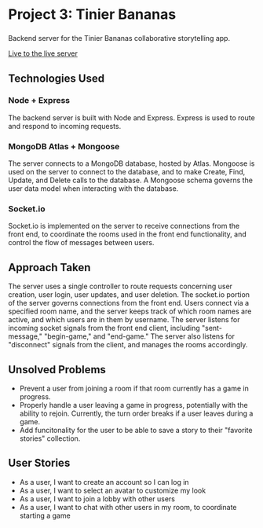 # Project 3: Tinier Bananas


###

Backend server for the Tinier Bananas collaborative storytelling app.

[Live to the live server](http://thawing-scrubland-60943.herokuapp.com/)

## Technologies Used

### Node + Express

The backend server is built with Node and Express. Express is used to route and respond to incoming requests.

### MongoDB Atlas + Mongoose

The server connects to a MongoDB database, hosted by Atlas. Mongoose is used on the server to connect to the database, and to make Create, Find, Update, and Delete calls to the database. A Mongoose schema governs the user data model when interacting with the database.

### Socket.io

Socket.io is implemented on the server to receive connections from the front end, to coordinate the rooms used in the front end functionality, and control the flow of messages between users.

###

## Approach Taken

The server uses a single controller to route requests concerning user creation, user login, user updates, and user deletion. The socket.io portion of the server governs connections from the front end. Users connect via a specified room name, and the server keeps track of which room names are active, and which users are in them by username. The server listens for incoming socket signals from the front end client, including "sent-message," "begin-game," and "end-game." The server also listens for "disconnect" signals from the client, and manages the rooms accordingly.

###

## Unsolved Problems

- Prevent a user from joining a room if that room currently has a game in progress.
- Properly handle a user leaving a game in progress, potentially with the ability to rejoin. Currently, the turn order breaks if a user leaves during a game.
- Add funcitonality for the user to be able to save a story to their "favorite stories" collection.

###

## User Stories

- As a user, I want to create an account so I can log in
- As a user, I want to select an avatar to customize my look
- As a user, I want to join a lobby with other users
- As a user, I want to chat with other users in my room, to coordinate starting a game


